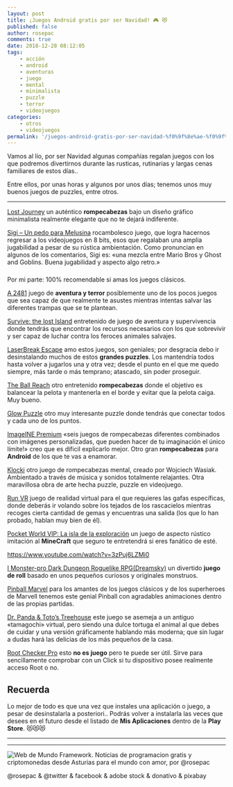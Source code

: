 ```yaml
---
layout: post
title: ¡Juegos Android gratis por ser Navidad! 🎮 😻
published: false
author: rosepac
comments: true
date: 2018-12-28 08:12:05
tags:
    - acción
    - android
    - aventuras
    - juego
    - mental
    - minimalista
    - puzzle
    - terror
    - videojuegos
categories:
    - otros
    - videojuegos
permalink: '/juegos-android-gratis-por-ser-navidad-%f0%9f%8e%ae-%f0%9f%98%bb'
---
```

Vamos al lío, por ser Navidad algunas compañías regalan juegos con los que podremos divertirnos durante las rusticas, rutinarias y largas cenas familiares de estos días..

Entre ellos, por unas horas y algunos por unos días; tenemos unos muy buenos juegos de puzzles, entre otros.

* * *

[Lost Journey][1] un auténtico **rompecabezas** bajo un diseño gráfico minimalista realmente elegante que no te dejará indiferente.



[Sigi &#8211; Un pedo para Melusina][2] rocambolesco juego, que logra hacernos regresar a los videojuegos en 8 bits, esos que regalaban una amplia jugabilidad a pesar de su rústica ambientación. Como pronuncian en algunos de los comentarios, Sigi es: &#171;una mezcla entre Mario Bros y Ghost and Goblins. Buena jugabilidad y aspecto algo retro.&#187;

### 

Por mi parte: 100% recomendable si amas los juegos clásicos.



[A 2481][3] juego de **aventura y terror** posiblemente uno de los pocos juegos que sea capaz de que realmente te asustes mientras intentas salvar las diferentes trampas que se te plantean.



[Survive: the lost Island][4] entretenido de juego de aventura y supervivencia donde tendrás que encontrar los recursos necesarios con los que sobrevivir y ser capaz de luchar contra los feroces animales salvajes.



[LaserBreak Escape][5] amo estos juegos, son geniales; por desgracia debo ir desinstalando muchos de estos **grandes puzzles**. Los mantendría todos hasta volver a jugarlos una y otra vez; desde el punto en el que me quedo siempre, más tarde o más temprano; atascado, sin poder proseguir.



[The Ball Reach][6] otro entretenido **rompecabezas** donde el objetivo es balancear la pelota y mantenerla en el borde y evitar que la pelota caiga. Muy bueno.



[Glow Puzzle][7] otro muy interesante puzzle donde tendrás que conectar todos y cada uno de los puntos.



[ImageINE Premium][8] &#171;seis juegos de rompecabezas diferentes combinados con imágenes personalizadas, que pueden hacer de tu imaginación el único límite!&#187; creo que es dificil explicarlo mejor. Otro gran **rompecabezas** para **Android** de los que te vas a enamorar.



[Klocki][9] otro juego de rompecabezas mental, creado por Wojciech Wasiak. Ambientado a través de música y sonidos totalmente relajantes. Otra maravillosa obra de arte hecha puzzle, puzzle en videojuego.



[Run VR][10] juego de realidad virtual para el que requieres las gafas específicas, donde deberás ir volando sobre los tejados de los rascacielos mientras recoges cierta cantidad de gemas y encuentras una salida (los que lo han probado, hablan muy bien de él).



[Pocket World VIP: La isla de la exploración][11] un juego de aspecto rústico imitación al **MineCraft** que seguro te entretendrá si eres fanático de esté.

https://www.youtube.com/watch?v=3zPuj6LZMi0

[I Monster-pro Dark Dungeon Roguelike RPG(Dreamsky)][12] un divertido **juego de roll** basado en unos pequeños curiosos y originales monstruos.



[Pinball Marvel][13] para los amantes de los juegos clásicos y de los superheroes de Marvell tenemos este genial Pinball con agradables animaciones dentro de las propias partidas.



[Dr. Panda & Toto&#8217;s Treehouse][14] este juego se asemeja a un antiguo &#171;tamagochi&#187; virtual, pero siendo una dulce tortuga el animal al que debes de cuidar y una versión gráficamente hablando más moderna; que sin lugar a dudas hará las delicias de los más pequeños de la casa.



[Root Checker Pro][15] esto **no es juego** pero te puede ser útil. Sirve para sencillamente comprobar con un Click si tu dispositivo posee realmente acceso Root o no.

## Recuerda

Lo mejor de todo es que una vez que instales una aplicación o juego, a pesar de desinstalarla a posteriori.. Podrás volver a instalarla las veces que desees en el futuro desde el listado de **Mis Aplicaciones** dentro de la **Play Store**. &#x1f63b;&#x1f63b;&#x1f63b;

* * *


   


* * *


  


![Web de Mundo Framework. Noticias de programacion gratis y criptomonedas desde Asturias para el mundo con amor, por @rosepac][16]


  @rosepac & @twitter & facebook & adobe stock & donativo & pixabay


 [1]: https://play.google.com/store/apps/details?id=me.dreamsky.lostjourney2
 [2]: https://play.google.com/store/apps/details?id=lu.pixel.sigi
 [3]: https://play.google.com/store/apps/details?id=com.agaming.a2481
 [4]: https://play.google.com/store/apps/details?id=com.agaming.survive.tll
 [5]: https://play.google.com/store/apps/details?id=com.errorsevendev.games.lBE
 [6]: https://play.google.com/store/apps/details?id=com.kanawati.TheBallReach
 [7]: https://play.google.com/store/apps/details?id=com.glosculptor.glowpuzzle
 [8]: https://play.google.com/store/apps/details?id=se.rx.imageine.premium
 [9]: https://play.google.com/store/apps/details?id=com.klockigame.klocki
 [10]: https://play.google.com/store/apps/details?id=com.ajordan.RUNVR
 [11]: https://play.google.com/store/apps/details?id=com.duet.gpocketworldV
 [12]: https://play.google.com/store/apps/details?id=me.dreamsky.imonsterpay
 [13]: https://play.google.com/store/apps/details?id=com.zenstudios.MarvelPinball
 [14]: https://play.google.com/store/apps/details?id=com.tribeplay.pandapet
 [15]: https://play.google.com/store/apps/details?id=org.freeandroidtools.root_checker_pro
 [16]: https://image.ibb.co/iTckvT/mundo-framework-1350x167-steemit.png